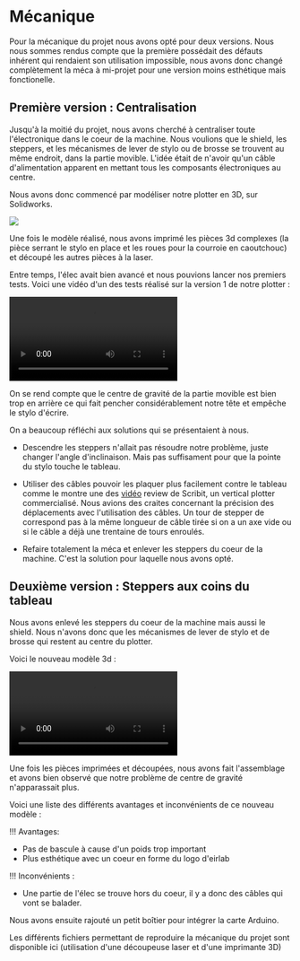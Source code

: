 # Mécanique

Pour la mécanique du projet nous avons opté pour deux versions. Nous nous sommes rendus compte que la première possédait des défauts inhérent qui rendaient son utilisation impossible, nous avons donc changé complètement la méca à mi-projet pour une version moins esthétique mais fonctionelle.

## Première version : Centralisation

Jusqu'à la moitié du projet, nous avons cherché à centraliser toute l'électronique dans le coeur de la machine. Nous voulions que le shield, les steppers, et les mécanismes de lever de stylo ou de brosse se trouvent au même endroit, dans la partie movible. L'idée était de n'avoir qu'un câble d'alimentation apparent en mettant tous les composants électroniques au centre.

Nous avons donc commencé par modéliser notre plotter en 3D, sur Solidworks. 

![](modele_3d_v1.png)

Une fois le modèle réalisé, nous avons imprimé les pièces 3d complexes (la pièce serrant le stylo en place et les roues pour la courroie en caoutchouc) et découpé les autres pièces à la laser.

Entre temps, l'élec avait bien avancé et nous pouvions lancer nos premiers tests. Voici une vidéo d'un des tests réalisé sur la version 1 de notre plotter :

![](modele_3d_v1_test.mp4)

On se rend compte que le centre de gravité de la partie movible est bien trop en arrière ce qui fait pencher considérablement notre tête et empêche le stylo d'écrire.

On a beaucoup réfléchi aux solutions qui se présentaient à nous.

- Descendre les steppers n'allait pas résoudre notre problème, juste changer l'angle d'inclinaison. Mais pas suffisament pour que la pointe du stylo touche le tableau.

- Utiliser des câbles pouvoir les plaquer plus facilement contre le tableau comme le montre une des [vidéo](https://youtu.be/QYwWyuI_DsA?t=109) review de Scribit, un vertical plotter commercialisé. Nous avions des craites concernant la précision des déplacements avec l'utilisation des câbles. Un tour de stepper de correspond pas à la même longueur de câble tirée si on a un axe vide ou si le câble a déjà une trentaine de tours enroulés.

- Refaire totalement la méca et enlever les steppers du coeur de la machine. C'est la solution pour laquelle nous avons opté.

## Deuxième version : Steppers aux coins du tableau

Nous avons enlevé les steppers du coeur de la machine mais aussi le shield. Nous n'avons donc que les mécanismes de lever de stylo et de brosse qui restent au centre du plotter.

Voici le nouveau modèle 3d :

![](modele_3d_v2.avi)

Une fois les pièces imprimées et découpées, nous avons fait l'assemblage et avons bien observé que notre problème de centre de gravité n'apparassait plus.

Voici une liste des différents avantages et inconvénients de ce nouveau modèle :

!!! Avantages:
- Pas de bascule à cause d'un poids trop important
- Plus esthétique avec un coeur en forme du logo d'eirlab

!!! Inconvénients :
- Une partie de l'élec se trouve hors du coeur, il y a donc des câbles qui vont se balader.

Nous avons ensuite rajouté un petit boîtier pour intégrer la carte Arduino. 


Les différents fichiers permettant de reproduire la mécanique du projet sont disponible ici (utilisation d'une découpeuse laser et d'une imprimante 3D)
